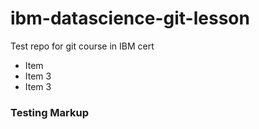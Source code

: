 # ibm-datascience-git-lesson
Test repo for git course in IBM cert

- Item
- Item 3
- Item 3

### Testing Markup 
